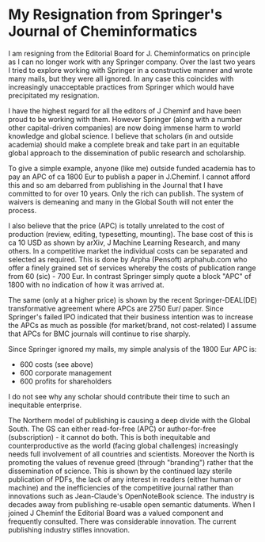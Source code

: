 # My Resignation from Springer's Journal of Cheminformatics

I am resigning from the Editorial Board for J. Cheminformatics on principle as I can no longer work with any Springer company.
Over the last two years I tried to explore working with Springer in a constructive manner and wrote many mails, but they were all ignored.
In any case this coincides with increasingly unacceptable practices from Springer which would have precipitated my resignation.

I have the highest regard for all the editors of J Cheminf and have been proud to be working with them. 
However Springer (along with a number other capital-driven companies) are now doing immense harm to world knowledge and global science. 
I believe that scholars (in and outside academia) should make a complete break and take part in an equitable global 
approach to the dissemination of public research and scholarship.

To give a simple example, anyone (like me) outside funded academia has to pay an APC of ca 1800 Eur to publish a paper in J.Cheminf. 
I cannot afford this and so am debarred from publishing in the Journal that I have committed to for over 10 years. 
Only the rich can publish. The system of waivers is demeaning and many in the Global South will not enter the process. 

I also believe that the price (APC) is totally unrelated to the cost of production (review, editing, typesetting, mounting). 
The base cost of this is ca 10 USD as shown by arXiv, J Machine Learning Research, and many others. In a competitive market the 
individual costs can be separated and selected as required. This is done by Arpha (Pensoft) arphahub.com who offer a finely 
grained set of services whereby the costs of publication range from 60 (sic) - 700 Eur. In contrast Springer simply quote a 
block "APC" of 1800 with no indication of how it was arrived at.

The same (only at a higher price) is shown by the recent Springer-DEAL(DE) transformative agreement where APCs are 2750  Eur/ paper. 
Since Springer's failed IPO indicated that their business intention was to increase the APCs as much as possible (for market/brand, 
not cost-related) I assume that APCs for BMC journals will continue to rise sharply.

Since Springer ignored my mails, my simple analysis of the 1800 Eur APC is:
* 600 costs (see above)
* 600 corporate management
* 600 profits for shareholders 

I do not see why any scholar should contribute their time to such an inequitable enterprise.

The Northern model of publishing is causing a deep divide with the Global South. The GS can either read-for-free (APC) 
or author-for-free (subscription) - it cannot do both. This is both inequitable and counterproductive as the world 
(facing global challenges) increasingly needs full involvement of all countries and scientists. 
Moreover the North is promoting the values of revenue greed (through "branding") rather that the dissemination of science. 
This is shown by the continued lazy sterile publication of PDFs, the lack of any interest in readers (either human or machine) 
and the inefficiencies of the competitive journal rather than innovations such as Jean-Claude's OpenNoteBook science. 
The industry is decades away from publishing re-usable open semantic datuments. When I joined J Cheminf the Editorial Board 
was a valued component and frequently consulted. There was considerable innovation.
The current publishing industry stifles innovation.

